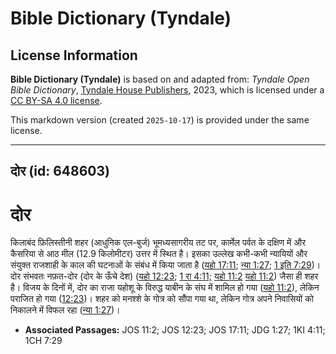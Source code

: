 # Bible Dictionary (Tyndale)

## License Information

**Bible Dictionary (Tyndale)** is based on and adapted from: _Tyndale Open Bible Dictionary_, [Tyndale House Publishers](https://tyndaleopenresources.com/), 2023, which is licensed under a [CC BY-SA 4.0 license](https://creativecommons.org/licenses/by-sa/4.0/legalcode.en).

This markdown version (created `2025-10-17`) is provided under the same license.



--------------------------------

## दोर (id: 648603)

दोर
===

किलाबंद फ़िलिस्तीनी शहर (आधुनिक एल\-बुर्ज) भूमध्यसागरीय तट पर, कार्मेल पर्वत के दक्षिण में और कैसरिया से आठ मील (12\.9 किलोमीटर) उत्तर में स्थित है। इसका उल्लेख कभी\-कभी न्यायियों और संयुक्त राजशाही के काल की घटनाओं के संबंध में किया जाता है ([यहो 17:11](https://ref.ly/Josh17:11); [न्या 1:27](https://ref.ly/Judg1:27); [1 इति 7:29](https://ref.ly/1Chr7:29))। दोर संभवतः नफ़त\-दोर (दोर के ऊँचे देश) ([यहो 12:23](https://ref.ly/Josh12:23); [1 रा 4:11;](https://ref.ly/1Kgs4:11) [यहो 11:2](https://ref.ly/Josh11:2) [यहो 11:2](https://ref.ly/Josh11:2)) जैसा ही शहर है। विजय के दिनों में, दोर का राजा यहोशू के विरुद्ध याबीन के संघ में शामिल हो गया ([यहो 11:2](https://ref.ly/Josh11:2)), लेकिन पराजित हो गया ([12:23](https://ref.ly/Josh12:23))। शहर को मनश्शे के गोत्र को सौंपा गया था, लेकिन गोत्र अपने निवासियों को निकालने में विफल रहा ([न्या 1:27](https://ref.ly/Judg1:27))।

* **Associated Passages:** JOS 11:2; JOS 12:23; JOS 17:11; JDG 1:27; 1KI 4:11; 1CH 7:29

